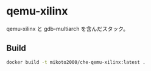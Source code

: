 # qemu-xilinx

qemu-xilinx と gdb-multiarch を含んだスタック。

## Build

```sh
docker build -t mikoto2000/che-qemu-xilinx:latest .
```

